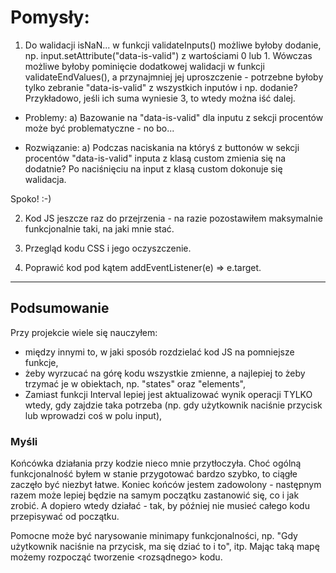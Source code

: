# Pomysły:

1. Do walidacji isNaN... w funkcji validateInputs() możliwe byłoby dodanie, np. input.setAttribute("data-is-valid") z wartościami 0 lub 1. Wówczas możliwe byłoby pominięcie dodatkowej walidacji w funkcji validateEndValues(), a przynajmniej jej uproszczenie - potrzebne byłoby tylko zebranie "data-is-valid" z wszystkich inputów i np. dodanie? Przykładowo, jeśli ich suma wyniesie 3, to wtedy można iść dalej.

- Problemy:
    a) Bazowanie na "data-is-valid" dla inputu z sekcji procentów może być problematyczne - no bo...

- Rozwiązanie:
    a) Podczas naciskania na któryś z buttonów w sekcji procentów "data-is-valid" inputa z klasą custom zmienia się na dodatnie? Po naciśnięciu na input z klasą custom dokonuje się walidacja.

Spoko! :-)

2. Kod JS jeszcze raz do przejrzenia - na razie pozostawiłem maksymalnie funkcjonalnie taki, na jaki mnie stać.

3. Przegląd kodu CSS i jego oczyszczenie.

4. Poprawić kod pod kątem addEventListener(e) => e.target.

---

## Podsumowanie

Przy projekcie wiele się nauczyłem:
- między innymi to, w jaki sposób rozdzielać kod JS na pomniejsze funkcje,
- żeby wyrzucać na górę kodu wszystkie zmienne, a najlepiej to żeby trzymać je w obiektach, np. "states" oraz "elements",
- Zamiast funkcji Interval lepiej jest aktualizować wynik operacji TYLKO wtedy, gdy zajdzie taka potrzeba (np. gdy użytkownik naciśnie przycisk lub wprowadzi coś w polu input),

### Myśli

Końcówka działania przy kodzie nieco mnie przytłoczyła. Choć ogólną funkcjonalność byłem w stanie przygotować bardzo szybko, to ciągłe <perfekcjonizowanie> zaczęło być niezbyt łatwe. Koniec końców jestem zadowolony - następnym razem może lepiej będzie na samym początku zastanowić się, co i jak zrobić. A dopiero wtedy działać - tak, by później nie musieć całego kodu przepisywać od początku.

Pomocne może być narysowanie minimapy funkcjonalności, np. "Gdy użytkownik naciśnie na przycisk, ma się dziać to i to", itp. Mając taką mapę możemy rozpocząć tworzenie <rozsądnego> kodu.
